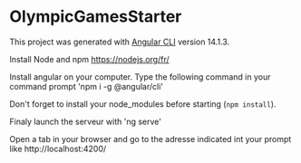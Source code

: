 # OlympicGamesStarter

This project was generated with [Angular CLI](https://github.com/angular/angular-cli) version 14.1.3.

Install Node and npm https://nodejs.org/fr/

Install angular on your computer. Type the following command in your command prompt 'npm i -g @angular/cli'

Don't forget to install your node_modules before starting (`npm install`).

Finaly launch the serveur with 'ng serve'

Open a tab in your browser and go to the adresse indicated int your prompt like http://localhost:4200/ 


